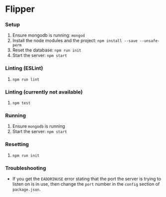 Flipper
=======

### Setup
1. Ensure mongodb is running: `mongod`
2. Install the node modules and the project: `npm install --save --unsafe-perm`
3. Reset the database: `npm run init`
4. Start the server: `npm start`

### Linting (ESLint)
1. `npm run lint`


### Linting (currently not available)
1. `npm test`

### Running
1. Ensure `mongodb` is running
2. Start the server: `npm start`

### Resetting
1. `npm run init`

### Troubleshooting
- If you get the `EADDRINUSE` error stating that the port the server is trying to listen on is in use, then change the `port` number in the `config` section of `package.json`.
